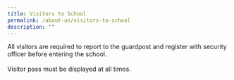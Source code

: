 ```yaml
---
title: Visitors to School
permalink: /about-us/visitors-to-school
description: ""
---
```

<p>All visitors are required to report to the guardpost and register with security officer before entering the school.<br /><br />Visitor pass must be displayed at all times.</p>